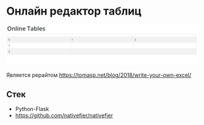 # Онлайн редактор таблиц
![ScreenOnline](ScreenOnline.jpg "Screen Page")


Является рерайтом https://tomasp.net/blog/2018/write-your-own-excel/
## Стек 
* Python-Flask
* https://github.com/nativefier/nativefier
